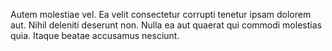 Autem molestiae vel. Ea velit consectetur corrupti tenetur ipsam dolorem aut. Nihil deleniti deserunt non. Nulla ea aut quaerat qui commodi molestias quia. Itaque beatae accusamus nesciunt.